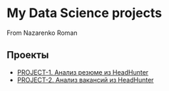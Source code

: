 # My Data Science projects

From Nazarenko Roman

## Проекты

* [PROJECT-1. Анализ резюме из HeadHunter](https://github.com/Davids001/Projects/blob/main/%D0%9F%D1%80%D0%BE%D0%B5%D0%BA%D1%82-1%20HeadHunter/Project-1._%D0%9D%D0%BE%D1%83%D1%82%D0%B1%D1%83%D0%BA-%D1%88%D0%B0%D0%B1%D0%BB%D0%BE%D0%BD.ipynb)
* [PROJECT-2. Анализ вакансий из HeadHunter](https://github.com/Davids001/Projects/blob/main/%D0%9F%D1%80%D0%BE%D0%B5%D0%BA%D1%82-2%20HeadHunter/Project_2_%D0%9D%D0%BE%D1%83%D1%82%D0%B1%D1%83%D0%BA_%D1%88%D0%B0%D0%B1%D0%BB%D0%BE%D0%BD.ipynb)





